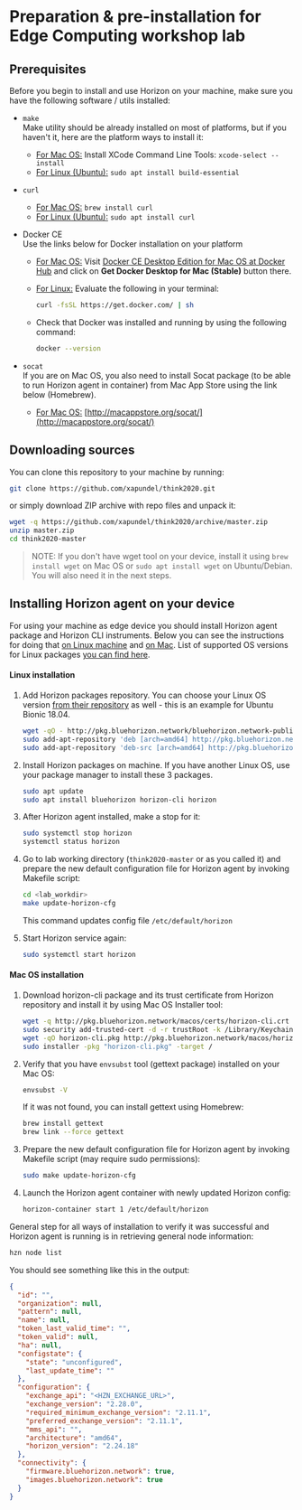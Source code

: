 # Preparation & pre-installation for Edge Computing workshop lab

## Prerequisites

Before you begin to install and use Horizon on your machine, make sure you have the following software / utils installed:

- `make`  
  Make utility should be already installed on most of platforms, but if you haven't it, here are the platform ways to install it:
  - <ins>For Mac OS:</ins> Install XCode Command Line Tools: `xcode-select --install`
  - <ins>For Linux (Ubuntu):</ins> `sudo apt install build-essential`

- `curl`  
  - <ins>For Mac OS:</ins> `brew install curl`
  - <ins>For Linux (Ubuntu):</ins> `sudo apt install curl`

- Docker CE  
  Use the links below for Docker installation on your platform

  - <ins>For Mac OS:</ins> Visit [Docker CE Desktop Edition for Mac OS at Docker Hub](https://hub.docker.com/editions/community/docker-ce-desktop-mac) and click on **Get Docker Desktop for Mac (Stable)** button there.

  - <ins>For Linux:</ins> Evaluate the following in your terminal:

    ```bash
    curl -fsSL https://get.docker.com/ | sh
    ```

  - Check that Docker was installed and running by using the following command:

    ```bash
    docker --version
    ```

- `socat`  
  If you are on Mac OS, you also need to install Socat package (to be able to run Horizon agent in container) from Mac App Store using the link below (Homebrew).
  - <ins>For Mac OS:</ins> [http://macappstore.org/socat/](http://macappstore.org/socat/)

## Downloading sources

You can clone this repository to your machine by running:

```bash
git clone https://github.com/xapundel/think2020.git
```

or simply download ZIP archive with repo files and unpack it:

```bash
wget -q https://github.com/xapundel/think2020/archive/master.zip
unzip master.zip
cd think2020-master
```

> NOTE: If you don't have wget tool on your device, install it using `brew install wget` on Mac OS or `sudo apt install wget` on Ubuntu/Debian. You will also need it in the next steps.

## Installing Horizon agent on your device

For using your machine as edge device you should install Horizon agent package and Horizon CLI instruments. Below you can see the instructions for doing that [on Linux machine](#linux-installation) and [on Mac](#mac-os-installation). List of supported OS versions for Linux packages [you can find here](https://github.com/open-horizon/horizon-deb-packager).

#### Linux installation

1. Add Horizon packages repository. You can choose your Linux OS version [from their repository](http://pkg.bluehorizon.network/linux) as well - this is an example for Ubuntu Bionic 18.04.

    ```bash
    wget -qO - http://pkg.bluehorizon.network/bluehorizon.network-public.key | sudo apt-key add -
    sudo add-apt-repository 'deb [arch=amd64] http://pkg.bluehorizon.network/linux/ubuntu bionic-updates main'
    sudo add-apt-repository 'deb-src [arch=amd64] http://pkg.bluehorizon.network/linux/ubuntu bionic-updates main'
    ```

1. Install Horizon packages on machine. If you have another Linux OS, use your package manager to install these 3 packages.

    ```bash
    sudo apt update
    sudo apt install bluehorizon horizon-cli horizon
    ```

1. After Horizon agent installed, make a stop for it:

    ```bash
    sudo systemctl stop horizon
    systemctl status horizon
    ```

1. Go to lab working directory (`think2020-master` or as you called it) and prepare the new default configuration file for Horizon agent by invoking Makefile script:

    ```bash
    cd <lab_workdir>
    make update-horizon-cfg
    ```

    This command updates config file `/etc/default/horizon`

1. Start Horizon service again:

    ```bash
    sudo systemctl start horizon
    ```

#### Mac OS installation

1. Download horizon-cli package and its trust certificate from Horizon repository and install it by using Mac OS Installer tool:

    ```bash
    wget -q http://pkg.bluehorizon.network/macos/certs/horizon-cli.crt
    sudo security add-trusted-cert -d -r trustRoot -k /Library/Keychains/System.keychain horizon-cli.crt
    wget -qO horizon-cli.pkg http://pkg.bluehorizon.network/macos/horizon-cli-2.24.18.pkg
    sudo installer -pkg "horizon-cli.pkg" -target /
    ```

1. Verify that you have `envsubst` tool (gettext package) installed on your Mac OS:

    ```bash
    envsubst -V
    ```

    If it was not found, you can install gettext using Homebrew:

    ```bash
    brew install gettext
    brew link --force gettext
    ```

1. Prepare the new default configuration file for Horizon agent by invoking Makefile script (may require sudo permissions):

    ```bash
    sudo make update-horizon-cfg
    ```

1. Launch the Horizon agent container with newly updated Horizon config:

    ```bash
    horizon-container start 1 /etc/default/horizon
    ```

General step for all ways of installation to verify it was successful and Horizon agent is running is in retrieving general node information:

```bash
hzn node list
```

You should see something like this in the output:

```json
{
  "id": "",
  "organization": null,
  "pattern": null,
  "name": null,
  "token_last_valid_time": "",
  "token_valid": null,
  "ha": null,
  "configstate": {
    "state": "unconfigured",
    "last_update_time": ""
  },
  "configuration": {
    "exchange_api": "<HZN_EXCHANGE_URL>",
    "exchange_version": "2.28.0",
    "required_minimum_exchange_version": "2.11.1",
    "preferred_exchange_version": "2.11.1",
    "mms_api": "",
    "architecture": "amd64",
    "horizon_version": "2.24.18"
  },
  "connectivity": {
    "firmware.bluehorizon.network": true,
    "images.bluehorizon.network": true
  }
}
```
